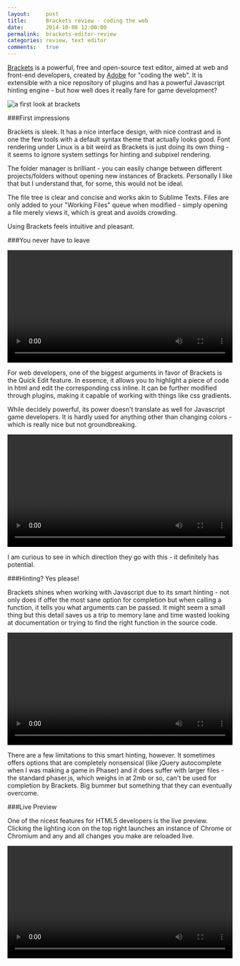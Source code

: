 ```yaml
---
layout:     post
title:      Brackets review - coding the web
date:       2014-10-08 12:00:00
permalink:  brackets-editor-review
categories: review, text editor
comments:   true
---
```


<a href="http://brackets.io" target="_blank">Brackets</a> is a powerful, free and open-source text editor, aimed at web and front-end developers, created by <a href="http://www.adobe.com" target="_blank">Adobe</a> for "coding the web". It is extensible with a nice repository of plugins and has a powerful Javascript hinting engine - but how well does it really fare for game development?

![a first look at brackets]({{site.baseurl}}/assets/brackets_first_impression.png)

###First impressions

Brackets is sleek. It has a nice interface design, with nice contrast and is one the few tools with a default syntax theme that actually looks good. Font rendering under Linux is a bit weird as Brackets is just doing its own thing - it seems to ignore system settings for hinting and subpixel rendering.

The folder manager is brilliant - you can easily change between different projects/folders without opening new instances of Brackets. Personally I like that but I understand that, for some, this would not be ideal.

The file tree is clear and concise and works akin to Sublime Texts. Files are only added to your "Working Files" queue when modified - simply opening a file merely views it, which is great and avoids crowding.

Using Brackets feels intuitive and pleasant.


###You never have to leave

<video autoplay="autoplay" loop width="100%">
   <source src="{{site.baseurl}}/assets/brackets_edit.mp4" type="video/mp4">
   <source src="{{site.baseurl}}/assets/brackets_edit.webm" type="video/webm">
   Your browser does not support the <code>video</code> element. Time to upgrade!</video>

For web developers, one of the biggest arguments in favor of Brackets is the Quick Edit feature. In essence, it allows you to highlight a piece of code in html and edit the corresponding css inline. It can be further modified through plugins, making it capable of working with things like css gradients.



While decidely powerful, its power doesn't translate as well for Javascript game developers. It is hardly used for anything other than changing colors - which is really nice but not groundbreaking.

<video autoplay="autoplay" loop width="100%">
   <source src="{{site.baseurl}}/assets/brackets_colors.mp4" type="video/mp4">
   <source src="{{site.baseurl}}/assets/brackets_colors.webm" type="video/webm">
   Your browser does not support the <code>video</code> element. Time to upgrade!</video>

I am curious to see in which direction they go with this - it definitely has potential.

###Hinting? Yes please!

Brackets shines when working with Javascript due to its smart hinting - not only does if offer the most sane option for completion but when calling a function, it tells you what arguments can be passed. It might seem a small thing but this detail saves us a trip to memory lane and time wasted looking at documentation or trying to find the right function in the source code.

<video autoplay="autoplay" loop width="100%">
   <source src="{{site.baseurl}}/assets/brackets_js_hint.mp4" type="video/mp4">
   <source src="{{site.baseurl}}/assets/brackets_js_hint.webm" type="video/webm">
   Your browser does not support the <code>video</code> element. Time to upgrade!</video>

There are a few limitations to this smart hinting, however. It sometimes offers options that are completely nonsensical (like jQuery autocomplete when I was making a game in Phaser) and it does suffer with larger files - the standard phaser.js, which weighs in at 2mb or so, can't be used for completion by Brackets. Big bummer but something that they can eventually overcome.

###Live Preview

One of the nicest features for HTML5 developers is the live preview. Clicking the lighting icon on the top right launches an instance of Chrome or Chromium and any and all changes you make are reloaded live. 


<video autoplay="autoplay" loop width="100%">
   <source src="{{site.baseurl}}/assets/brackets_preview.webm" type="video/webm">
      <source src="{{site.baseurl}}/assets/brackets_preview.mp4" type="video/mp4">

   Your browser does not support the <code>video</code> element. Time to upgrade!</video>
   
This means that testing things like gravity in a plataformer or shadows with raycasting is really quick and easy.

It also means that the user doesn't have to start a server before testing a HTML5 game.

The downside is that ppening the developer console stops the live preview process, so it is not perfect yet.

###A little bracket goes a long way

Brackets, while a nice piece of engineering, is not as full-featured as I would like for development. Never fear! The extension manager is here!

![Extension manager]({{site.baseurl}}/assets/brackets_extension_manager.png)

It provides a direct channel for the community developed extensions, allowing you great freedom in how the editor will function. There are all kinds of useful packages:

- Git integration
- Code outline (à lá Exuberant CTags)
- Snippets (plugin is a bit non-intuitive)
- Different themes

Among many others that greatly improve the user experience.

###Would I recommend it?

It is a solid editor and I can heartily recommend it! I would be remiss, however, if I didn't point out the obvious flaws it has, mainly the lackluster splitview and the lack of a (good) snippets system.

That said, I wouldn't use anything else for front-end development and I can see it becoming popular with HTML5 game devs in the future.